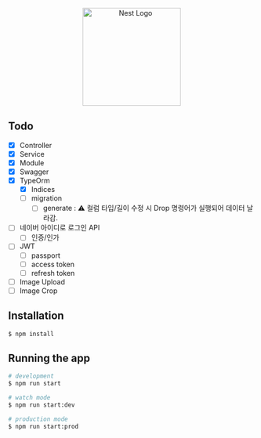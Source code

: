 <p align="center">
  <a href="http://nestjs.com/" target="blank"><img src="https://nestjs.com/img/logo-small.svg" width="200" alt="Nest Logo" /></a>
</p>

## Todo

* [x] Controller
* [x] Service
* [x] Module
* [x] Swagger
* [x] TypeOrm
  * [x] Indices
  * [ ] migration
    * [ ] generate : ⚠️ 컬럼 타입/길이 수정 시 Drop 명령어가 실행되어 데이터 날라감.

* [ ] 네이버 아이디로 로그인 API
  * [ ] 인증/인가

* [ ] JWT
  * [ ] passport
  * [ ] access token
  * [ ] refresh token

* [ ] Image Upload
* [ ] Image Crop

## Installation

```bash
$ npm install
```

## Running the app

```bash
# development
$ npm run start

# watch mode
$ npm run start:dev

# production mode
$ npm run start:prod
```

